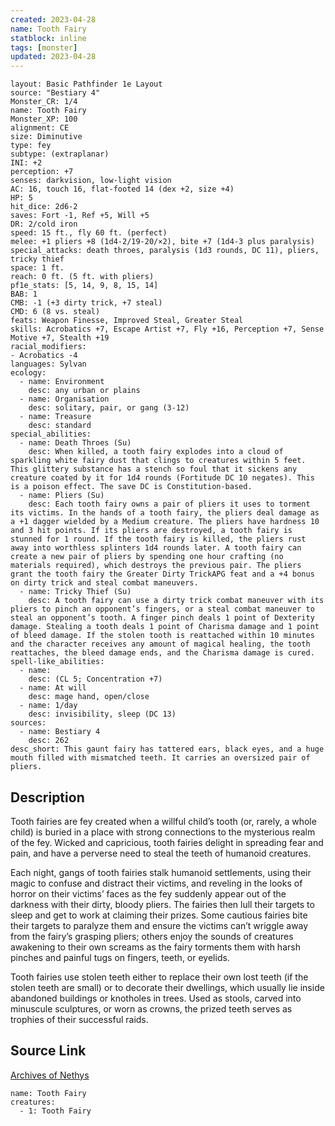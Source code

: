 ```yaml
---
created: 2023-04-28
name: Tooth Fairy
statblock: inline
tags: [monster]
updated: 2023-04-28
---
```

```statblock
layout: Basic Pathfinder 1e Layout
source: "Bestiary 4"
Monster_CR: 1/4
name: Tooth Fairy
Monster_XP: 100
alignment: CE
size: Diminutive
type: fey
subtype: (extraplanar)
INI: +2
perception: +7
senses: darkvision, low-light vision
AC: 16, touch 16, flat-footed 14 (dex +2, size +4)
HP: 5
hit_dice: 2d6-2
saves: Fort -1, Ref +5, Will +5
DR: 2/cold iron
speed: 15 ft., fly 60 ft. (perfect)
melee: +1 pliers +8 (1d4-2/19-20/×2), bite +7 (1d4-3 plus paralysis)
special_attacks: death throes, paralysis (1d3 rounds, DC 11), pliers, tricky thief
space: 1 ft.
reach: 0 ft. (5 ft. with pliers)
pf1e_stats: [5, 14, 9, 8, 15, 14]
BAB: 1
CMB: -1 (+3 dirty trick, +7 steal)
CMD: 6 (8 vs. steal)
feats: Weapon Finesse, Improved Steal, Greater Steal
skills: Acrobatics +7, Escape Artist +7, Fly +16, Perception +7, Sense Motive +7, Stealth +19
racial_modifiers:
- Acrobatics -4
languages: Sylvan
ecology:
  - name: Environment
    desc: any urban or plains
  - name: Organisation
    desc: solitary, pair, or gang (3-12)
  - name: Treasure
    desc: standard
special_abilities:
  - name: Death Throes (Su)
    desc: When killed, a tooth fairy explodes into a cloud of sparkling white fairy dust that clings to creatures within 5 feet. This glittery substance has a stench so foul that it sickens any creature coated by it for 1d4 rounds (Fortitude DC 10 negates). This is a poison effect. The save DC is Constitution-based.
  - name: Pliers (Su)
    desc: Each tooth fairy owns a pair of pliers it uses to torment its victims. In the hands of a tooth fairy, the pliers deal damage as a +1 dagger wielded by a Medium creature. The pliers have hardness 10 and 3 hit points. If its pliers are destroyed, a tooth fairy is stunned for 1 round. If the tooth fairy is killed, the pliers rust away into worthless splinters 1d4 rounds later. A tooth fairy can create a new pair of pliers by spending one hour crafting (no materials required), which destroys the previous pair. The pliers grant the tooth fairy the Greater Dirty TrickAPG feat and a +4 bonus on dirty trick and steal combat maneuvers.
  - name: Tricky Thief (Su)
    desc: A tooth fairy can use a dirty trick combat maneuver with its pliers to pinch an opponent’s fingers, or a steal combat maneuver to steal an opponent’s tooth. A finger pinch deals 1 point of Dexterity damage. Stealing a tooth deals 1 point of Charisma damage and 1 point of bleed damage. If the stolen tooth is reattached within 10 minutes and the character receives any amount of magical healing, the tooth reattaches, the bleed damage ends, and the Charisma damage is cured.
spell-like_abilities:
  - name:
    desc: (CL 5; Concentration +7)
  - name: At will
    desc: mage hand, open/close
  - name: 1/day
    desc: invisibility, sleep (DC 13)
sources:
  - name: Bestiary 4
    desc: 262
desc_short: This gaunt fairy has tattered ears, black eyes, and a huge mouth filled with mismatched teeth. It carries an oversized pair of pliers.
```
## Description
Tooth fairies are fey created when a willful child’s tooth (or, rarely, a whole child) is buried in a place with strong connections to the mysterious realm of the fey. Wicked and capricious, tooth fairies delight in spreading fear and pain, and have a perverse need to steal the teeth of humanoid creatures.

Each night, gangs of tooth fairies stalk humanoid settlements, using their magic to confuse and distract their victims, and reveling in the looks of horror on their victims’ faces as the fey suddenly appear out of the darkness with their dirty, bloody pliers. The fairies then lull their targets to sleep and get to work at claiming their prizes. Some cautious fairies bite their targets to paralyze them and ensure the victims can’t wriggle away from the fairy’s grasping pliers; others enjoy the sounds of creatures awakening to their own screams as the fairy torments them with harsh pinches and painful tugs on fingers, teeth, or eyelids.

Tooth fairies use stolen teeth either to replace their own lost teeth (if the stolen teeth are small) or to decorate their dwellings, which usually lie inside abandoned buildings or knotholes in trees. Used as stools, carved into minuscule sculptures, or worn as crowns, the prized teeth serves as trophies of their successful raids.
## Source Link
[Archives of Nethys](https://aonprd.com/MonsterDisplay.aspx?ItemName=Tooth%20Fairy)
```encounter-table
name: Tooth Fairy
creatures:
  - 1: Tooth Fairy
```
